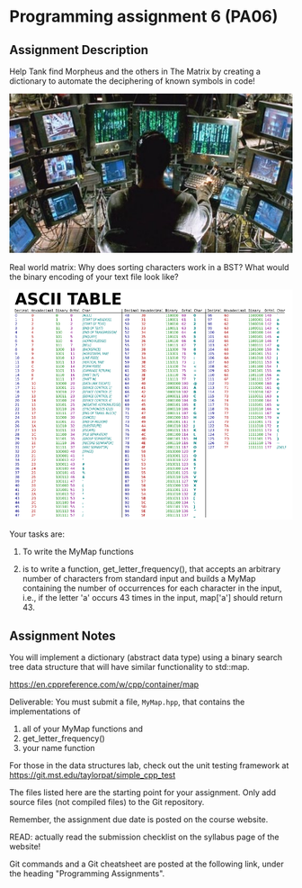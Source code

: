 Programming assignment 6 (PA06)
==============================

## Assignment Description


Help Tank find Morpheus and the others in The Matrix by creating a dictionary to automate the deciphering of known symbols in code! 

![matrix](tank_matrix.jpg)

Real world matrix: Why does sorting characters work in a BST? What would the binary encoding of your text file look like? 

![thecode](ascii.png)

Your tasks are:

1. To write the MyMap functions

2. is to write a function, get_letter_frequency(), that accepts an 
arbitrary number of characters from standard input and builds a MyMap containing the
number of occurrences for each character in the input, i.e., if the letter 'a' occurs
43 times in the input, map['a'] should return 43.

## Assignment Notes
You will implement a dictionary (abstract data type) using a binary search tree
data structure that will have similar functionality to std::map.

https://en.cppreference.com/w/cpp/container/map

Deliverable: You must submit a file, `MyMap.hpp`, that contains the implementations of 
1. all of your MyMap functions and
2. get_letter_frequency()
3. your name function

For those in the data structures lab, check out the unit testing framework at 
https://git.mst.edu/taylorpat/simple_cpp_test

The files listed here are the starting point for your assignment. 
Only add source files (not compiled files) to the Git repository.

Remember, the assignment due date is posted on the course website.

READ: actually read the submission checklist on the syllabus page of the website!

Git commands and a Git cheatsheet are posted at the following link, under the heading "Programming Assignments".

